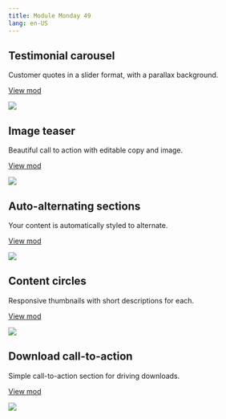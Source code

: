 ```yaml
---
title: Module Monday 49
lang: en-US
---
```


## Testimonial carousel

Customer quotes in a slider format, with a parallax background.

<a class="btn btn-sm" href="https://anymod.com/mod/testimonial-carousel-with-parallax-alrkda?preview=true">View mod</a>

<a href="https://anymod.com/mod/testimonial-carousel-with-parallax-alrkda?preview=true">
  <img src="https://res.cloudinary.com/component/image/upload/v1564187909/testimonials_n54dpc.gif"/>
</a>

## Image teaser

Beautiful call to action with editable copy and image.

<a class="btn btn-sm" href="https://anymod.com/mod/image-teaser-ordbbo?preview=true">View mod</a>

<a href="https://anymod.com/mod/image-teaser-ordbbo?preview=true">
  <img src="https://res.cloudinary.com/component/image/upload/v1564187908/image-teaser_ppjonk.png"/>
</a>

## Auto-alternating sections

Your content is automatically styled to alternate.

<a class="btn btn-sm" href="https://anymod.com/mod/caminar-alternating-sections-raokdd?preview=true">View mod</a>

<a href="https://anymod.com/mod/caminar-alternating-sections-raokdd?preview=true">
  <img src="https://res.cloudinary.com/component/image/upload/v1564187909/alternating_hwfszg.gif"/>
</a>

## Content circles

Responsive thumbnails with short descriptions for each.

<a class="btn btn-sm" href="https://anymod.com/mod/content-circles-kdnmkn?preview=true">View mod</a>

<a href="https://anymod.com/mod/content-circles-kdnmkn?preview=true">
  <img src="https://res.cloudinary.com/component/image/upload/v1564187907/circles_y95jc8.png"/>
</a>

## Download call-to-action

Simple call-to-action section for driving downloads.

<a class="btn btn-sm" href="https://anymod.com/mod/cta-button-raokrd?preview=true">View mod</a>

<a href="https://anymod.com/mod/cta-button-raokrd?preview=true">
  <img src="https://res.cloudinary.com/component/image/upload/v1564187907/download_b8jrq1.png"/>
</a>
